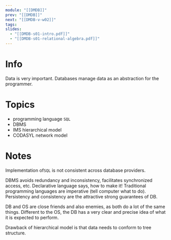 ```yaml
---
module: "[[DMDB]]"
prev: "[[DMDB]]"
next: "[[DMDB-v-w02]]"
tags: 
slides:
  - "[[DMDB-s01-intro.pdf]]"
  - "[[DMDB-s01-relational-algebra.pdf]]"
---
```


# Info
Data is very important. Databases manage data as an abstraction for the programmer.

# Topics
- programming language `SQL`
- DBMS
- IMS hierarchical model
- CODASYL network model


# Notes
Implementation of`SQL` is not consistent across database providers.

DBMS avoids redundancy and inconsistency, facilitates synchronized access, etc. Declarative language says, how to make it! Traditional programming languages are imperative (tell computer what to do). Persistency and consistency are the attractive strong guarantees of DB.

DB and OS are close friends and also enemies, as both do a lot of the same things. Different to the OS, the DB has a very clear and precise idea of what it is expected to perform.


Drawback of hierarchical model is that data needs to conform to tree structure.
